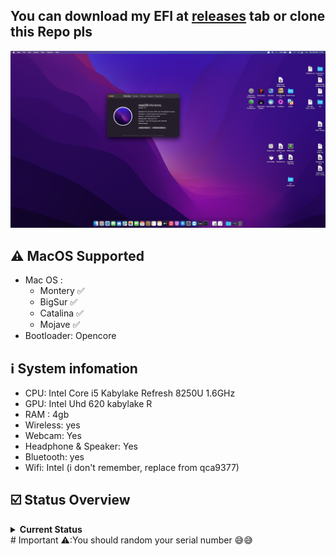 










## You can download my EFI at [releases](https://github.com/NLTD2010/Dell-Inspiron-15-3576-hackintosh/releases) tab or clone this Repo pls
![Screenshot](screen.png)

## ⚠ MacOS Supported
- Mac OS : 
  - Montery ✅
  - BigSur ✅
  - Catalina ✅
  - Mojave ✅
- Bootloader: Opencore

## ℹ️ System infomation

  * CPU: Intel Core i5 Kabylake Refresh 8250U 1.6GHz
  * GPU: Intel Uhd 620 kabylake R
  * RAM : 4gb
  * Wireless: yes
  * Webcam: Yes
  * Headphone & Speaker: Yes
  * Bluetooth: yes
  * Wifi: Intel (i don't remember, replace from qca9377)

## ☑️ Status Overview
<details>
<summary><strong>Current Status</strong></summary>

### Working

| Feature | Status |
| ------------- | ------------- |
| CPU | ✅ Working |
| GPU | ✅ Working |
| USB Port | ✅ Working |
| Audio | ✅ Working |
| Battery | ✅ Working |
| Headphone & Speaker | ✅ Working |
| Webcam | ✅ Working |
| FileVault | ✅ Working |
| iMessage, Facetime & AppStore | ✅ Working |
 </details>
# Important ⚠️:You should random your serial number 😅😅





